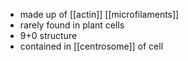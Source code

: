 - made up of [[actin]] [[microfilaments]]
- rarely found in plant cells
- 9+0 structure
- contained in [[centrosome]] of cell